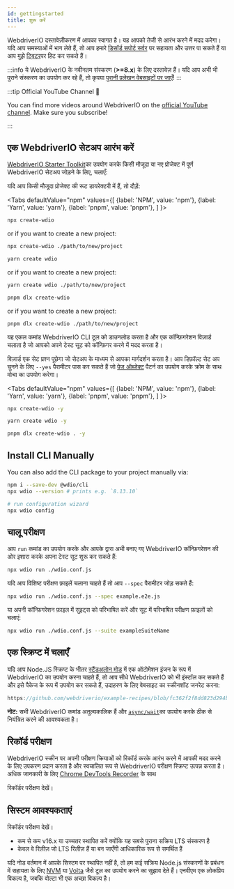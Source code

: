 ```yaml
---
id: gettingstarted
title: शुरू करें
---
```


WebdriverIO दस्तावेज़ीकरण में आपका स्वागत है। यह आपको तेजी से आरंभ करने में मदद करेगा। यदि आप समस्याओं में भाग लेते हैं, तो आप हमारे [डिसॉर्ड सपोर्ट सर्वर](https://discord.webdriver.io) पर सहायता और उत्तर पा सकते हैं या आप मुझे [ट्विटर](https://twitter.com/webdriverio)पर हिट कर सकते हैं।

:::info
ये WebdriverIO के नवीनतम संस्करण (__>=8.x__) के लिए दस्तावेज़ हैं। यदि आप अभी भी पुराने संस्करण का उपयोग कर रहे हैं, तो कृपया [पुरानी प्रलेखन वेबसाइटों पर जाएँ](/versions)!
:::

<LiteYouTubeEmbed id="rA4IFNyW54c" title="शुरू करें" />

:::tip Official YouTube Channel 🎥

You can find more videos around WebdriverIO on the [official YouTube channel](https://youtube.com/@webdriverio). Make sure you subscribe!

:::

## एक WebdriverIO सेटअप आरंभ करें

[WebdriverIO Starter Toolkit](https://www.npmjs.com/package/create-wdio)का उपयोग करके किसी मौजूदा या नए प्रोजेक्ट में पूर्ण WebdriverIO सेटअप जोड़ने के लिए, चलाएँ:

यदि आप किसी मौजूदा प्रोजेक्ट की रूट डायरेक्टरी में हैं, तो दौड़ें:

<Tabs
  defaultValue="npm"
  values={[
    {label: 'NPM', value: 'npm'},
 {label: 'Yarn', value: 'yarn'},
 {label: 'pnpm', value: 'pnpm'},
 ]
}>
<TabItem value="npm">

```sh
npx create-wdio
```

or if you want to create a new project:

```sh
npx create-wdio ./path/to/new/project
```

</TabItem>
<TabItem value="yarn">

```sh
yarn create wdio
```

or if you want to create a new project:

```sh
yarn create wdio ./path/to/new/project
```

</TabItem>
<TabItem value="pnpm">

```sh
pnpm dlx create-wdio
```

or if you want to create a new project:

```sh
pnpm dlx create-wdio ./path/to/new/project
```

</TabItem>
</Tabs>

यह एकल कमांड WebdriverIO CLI टूल को डाउनलोड करता है और एक कॉन्फ़िगरेशन विज़ार्ड चलाता है जो आपको अपने टेस्ट सूट को कॉन्फ़िगर करने में मदद करता है।

<CreateProjectAnimation />

विज़ार्ड एक सेट प्रश्न पूछेगा जो सेटअप के माध्यम से आपका मार्गदर्शन करता है। आप डिफ़ॉल्ट सेट अप चुनने के लिए `--yes` पैरामीटर पास कर सकते हैं जो [पेज ऑब्जेक्ट](https://martinfowler.com/bliki/PageObject.html) पैटर्न का उपयोग करके क्रोम के साथ मोचा का उपयोग करेगा।

<Tabs
  defaultValue="npm"
  values={[
    {label: 'NPM', value: 'npm'},
 {label: 'Yarn', value: 'yarn'},
 {label: 'pnpm', value: 'pnpm'},
 ]
}>
<TabItem value="npm">

```sh
npx create-wdio -y
```

</TabItem>
<TabItem value="yarn">

```sh
yarn create wdio -y
```

</TabItem>
<TabItem value="pnpm">

```sh
pnpm dlx create-wdio . -y
```

</TabItem>
</Tabs>

## Install CLI Manually

You can also add the CLI package to your project manually via:

```sh
npm i --save-dev @wdio/cli
npx wdio --version # prints e.g. `8.13.10`

# run configuration wizard
npx wdio config
```

## चालू परीक्षण

आप `run` कमांड का उपयोग करके और आपके द्वारा अभी बनाए गए WebdriverIO कॉन्फ़िगरेशन की ओर इशारा करके अपना टेस्ट सूट शुरू कर सकते हैं:

```sh
npx wdio run ./wdio.conf.js
```

यदि आप विशिष्ट परीक्षण फ़ाइलें चलाना चाहते हैं तो आप `--spec` पैरामीटर जोड़ सकते हैं:

```sh
npx wdio run ./wdio.conf.js --spec example.e2e.js
```

या अपनी कॉन्फ़िगरेशन फ़ाइल में सुइट्स को परिभाषित करें और सूट में परिभाषित परीक्षण फ़ाइलों को चलाएं:

```sh
npx wdio run ./wdio.conf.js --suite exampleSuiteName
```

## एक स्क्रिप्ट में चलाएँ

यदि आप Node.JS स्क्रिप्ट के भीतर [स्टैंडअलोन मोड](/docs/setuptypes#standalone-mode) में एक ऑटोमेशन इंजन के रूप में WebdriverIO का उपयोग करना चाहते हैं, तो आप सीधे WebdriverIO को भी इंस्टॉल कर सकते हैं और इसे पैकेज के रूप में उपयोग कर सकते हैं, उदाहरण के लिए वेबसाइट का स्क्रीनशॉट जनरेट करना:

```js reference useHTTPS
https://github.com/webdriverio/example-recipes/blob/fc362f2f8dd823d294b9bb5f92bd5991339d4591/getting-started/run-in-script.js#L2-L19
```

__नोट:__ सभी WebdriverIO कमांड अतुल्यकालिक हैं और [`async/wait`](https://javascript.info/async-await)का उपयोग करके ठीक से नियंत्रित करने की आवश्यकता है।

## रिकॉर्ड परीक्षण

WebdriverIO स्क्रीन पर अपनी परीक्षण क्रियाओं को रिकॉर्ड करके आरंभ करने में आपकी मदद करने के लिए उपकरण प्रदान करता है और स्वचालित रूप से WebdriverIO परीक्षण स्क्रिप्ट उत्पन्न करता है। अधिक जानकारी के लिए [Chrome DevTools Recorder](https://developer.chrome.com/docs/devtools/recorder/) के साथ

रिकॉर्डर परीक्षण देखें।



## सिस्टम आवश्यकताएं

रिकॉर्डर परीक्षण देखें।

- कम से कम v16.x या उच्चतर स्थापित करें क्योंकि यह सबसे पुराना सक्रिय LTS संस्करण है
- केवल वे रिलीज़ जो LTS रिलीज़ हैं या बन जाएँगी आधिकारिक रूप से समर्थित हैं

यदि नोड वर्तमान में आपके सिस्टम पर स्थापित नहीं है, तो हम कई सक्रिय Node.js संस्करणों के प्रबंधन में सहायता के लिए [NVM](https://github.com/creationix/nvm) या [Volta](https://volta.sh/) जैसे टूल का उपयोग करने का सुझाव देते हैं। एनवीएम एक लोकप्रिय विकल्प है, जबकि वोल्टा भी एक अच्छा विकल्प है।
